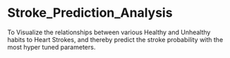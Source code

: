 # Stroke_Prediction_Analysis
To Visualize the relationships between various Healthy and Unhealthy habits to Heart Strokes, and thereby predict the stroke probability with the most hyper tuned parameters.
